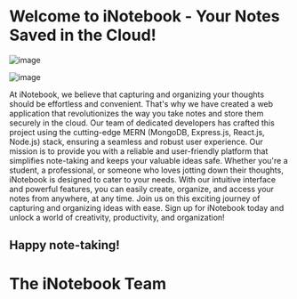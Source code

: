 # Welcome to iNotebook - Your Notes Saved in the Cloud! 

![image](https://github.com/mmuzammil196/INotebook_MERN_Stack_Application/assets/77389040/2b3744e8-f59c-46bd-bdcd-cd0d65d2eced)

![image](https://github.com/mmuzammil196/INotebook_MERN_Stack_Application/assets/77389040/c8662f69-3e3c-4dc0-a433-cb2297d30ee3)


At iNotebook, we believe that capturing and organizing your thoughts should be effortless and convenient. That's why we have created a web application that revolutionizes the way you take notes and store them securely in the cloud. Our team of dedicated developers has crafted this project using the cutting-edge MERN (MongoDB, Express.js, React.js, Node.js) stack, ensuring a seamless and robust user experience. 
Our mission is to provide you with a reliable and user-friendly platform that simplifies note-taking and keeps your valuable ideas safe. 
Whether you're a student, a professional, or someone who loves jotting down their thoughts, iNotebook is designed to cater to your needs. With our intuitive interface and powerful features, you can easily create, organize, and access your notes from anywhere, at any time. Join us on this exciting journey of capturing and organizing ideas with ease. 
Sign up for iNotebook today and unlock a world of creativity, productivity, and organization! 
## Happy note-taking! 
# The iNotebook Team
